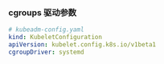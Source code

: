 ###  cgroups 驱动参数

```yaml
# kubeadm-config.yaml
kind: KubeletConfiguration
apiVersion: kubelet.config.k8s.io/v1beta1
cgroupDriver: systemd
```


